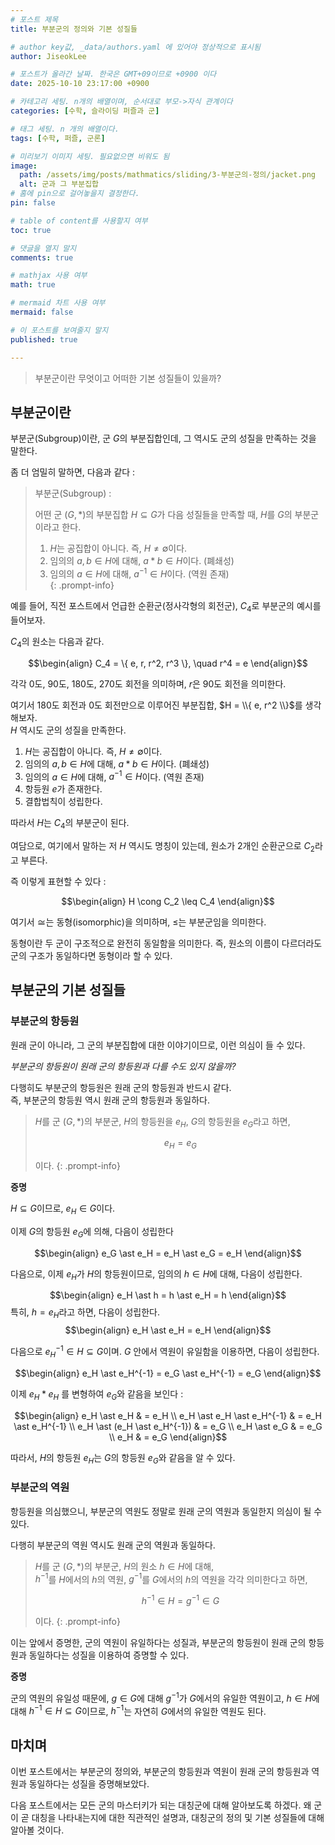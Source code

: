 ```yaml
---
# 포스트 제목
title: 부분군의 정의와 기본 성질들

# author key값, _data/authors.yaml 에 있어야 정상적으로 표시됨
author: JiseokLee

# 포스트가 올라간 날짜. 한국은 GMT+09이므로 +0900 이다
date: 2025-10-10 23:17:00 +0900 

# 카테고리 세팅. n개의 배열이며, 순서대로 부모->자식 관계이다
categories: [수학, 슬라이딩 퍼즐과 군]

# 태그 세팅. n 개의 배열이다.
tags: [수학, 퍼즐, 군론]

# 미리보기 이미지 세팅. 필요없으면 비워도 됨
image:
  path: /assets/img/posts/mathmatics/sliding/3-부분군의-정의/jacket.png
  alt: 군과 그 부분집합
# 홈에 pin으로 걸어놓을지 결정한다.
pin: false

# table of content를 사용할지 여부
toc: true

# 댓글을 열지 말지
comments: true

# mathjax 사용 여부
math: true

# mermaid 차트 사용 여부
mermaid: false

# 이 포스트를 보여줄지 말지
published: true

---
```


> 부분군이란 무엇이고 어떠한 기본 성질들이 있을까?

## 부분군이란

부분군(Subgroup)이란, 군 $G$의 부분집합인데, 그 역시도 군의 성질을 만족하는 것을 말한다. 

좀 더 엄밀히 말하면, 다음과 같다 : 

> 부분군(Subgroup) : 
>
> 어떤 군 $(G, \ast)$의 부분집합 $H \subseteq G$가 다음 성질들을 만족할 때, $H$를 $G$의 부분군이라고 한다.
> 1. $H$는 공집합이 아니다. 즉, $H \neq \emptyset$이다.
> 2. 임의의 $a, b \in H$에 대해, $a \ast b \in H$이다. (폐쇄성)
> 3. 임의의 $a \in H$에 대해, $a^{-1} \in H$이다. (역원 존재)   
{: .prompt-info}

예를 들어, 직전 포스트에서 언급한 순환군(정사각형의 회전군), $C_4$로 부분군의 예시를 들어보자. 

$C_4$의 원소는 다음과 같다.

$$\begin{align}
C_4 = \{ e, r, r^2, r^3 \}, \quad  r^4 = e 
\end{align}$$

각각 0도, 90도, 180도, 270도 회전을 의미하며, $r$은 90도 회전을 의미한다.

여기서 180도 회전과 0도 회전만으로 이루어진 부분집합, $H = \\{ e, r^2 \\}$를 생각해보자.  
$H$ 역시도 군의 성질을 만족한다. 

1. $H$는 공집합이 아니다. 즉, $H \neq \emptyset$이다.
2. 임의의 $a, b \in H$에 대해, $a \ast b \in H$이다. (폐쇄성)
3. 임의의 $a \in H$에 대해, $a^{-1} \in H$이다. (역원 존재)
4. 항등원 $e$가 존재한다.
5. 결합법칙이 성립한다.

따라서 $H$는 $C_4$의 부분군이 된다. 

여담으로, 여기에서 말하는 저 $H$ 역시도 명칭이 있는데, 원소가 2개인 순환군으로 $C_2$라고 부른다.

즉 이렇게 표현할 수 있다 : 

$$\begin{align}
H \cong C_2 \leq C_4 
\end{align}$$

여기서 $\cong$는 동형(isomorphic)을 의미하며, $\leq$는 부분군임을 의미한다.

동형이란 두 군이 구조적으로 완전히 동일함을 의미한다. 즉, 원소의 이름이 다르더라도 군의 구조가 동일하다면 동형이라 할 수 있다.

## 부분군의 기본 성질들

### 부분군의 항등원

원래 군이 아니라, 그 군의 부분집합에 대한 이야기이므로, 이런 의심이 들 수 있다. 

_부분군의 항등원이 원래 군의 항등원과 다를 수도 있지 않을까?_

다행히도 부분군의 항등원은 원래 군의 항등원과 반드시 같다.  
즉, 부분군의 항등원 역시 원래 군의 항등원과 동일하다.

> $H$를 군 $(G, \ast)$의 부분군, $H$의 항등원을 $e_H$, $G$의 항등원을 $e_G$라고 하면,  
> 
> $$e_H = e_G$$
> 
> 이다.
{: .prompt-info}

**증명** 

$H \subseteq G$이므로, $e_H \in G$이다. 

이제 $G$의 항등원 $e_G$에 의해, 다음이 성립한다

$$\begin{align}
e_G \ast e_H = e_H \ast e_G = e_H
\end{align}$$

다음으로, 이제 $e_H$가 $H$의 항등원이므로, 임의의 $h \in H$에 대해, 다음이 성립한다.

$$\begin{align}
e_H \ast h = h \ast e_H = h
\end{align}$$
특히, $h = e_H$라고 하면, 다음이 성립한다.
$$\begin{align}
e_H \ast e_H = e_H
\end{align}$$

다음으로 $e_H^{-1} \in H \subseteq G$이며. $G$ 안에서 역원이 유일함을 이용하면, 다음이 성립한다. 

$$\begin{align}
e_H \ast e_H^{-1} = e_G \ast e_H^{-1} = e_G
\end{align}$$

이제 $e_H \ast e_H$ 를 변형하여 $e_G$와 같음을 보인다 : 

$$\begin{align}
e_H \ast e_H & = e_H \\
e_H \ast e_H \ast e_H^{-1} & = e_H \ast e_H^{-1} \\
e_H \ast (e_H \ast e_H^{-1}) & = e_G \\
e_H \ast e_G & = e_G \\
e_H & = e_G
\end{align}$$

따라서, $H$의 항등원 $e_H$는 $G$의 항등원 $e_G$와 같음을 알 수 있다.

### 부분군의 역원

항등원을 의심했으니, 부분군의 역원도 정말로 원래 군의 역원과 동일한지 의심이 될 수 있다.  

다행히 부분군의 역원 역시도 원래 군의 역원과 동일하다.

> $H$를 군 $(G, \ast)$의 부분군, $H$의 원소 $h \in H$에 대해,  
> $h^{-1}$를 $H$에서의 $h$의 역원, $g^{-1}$를 $G$에서의 $h$의 역원을 각각 의미한다고 하면,  
>
> $$h^{-1} \in H = g^{-1} \in G$$
> 
> 이다.
{: .prompt-info}

이는 앞에서 증명한, 군의 역원이 유일하다는 성질과, 부분군의 항등원이 원래 군의 항등원과 동일하다는 성질을 이용하여 증명할 수 있다.

**증명**

군의 역원의 유일성 때문에, $g \in G$에 대해 $g^{-1}$가 $G$에서의 유일한 역원이고, $h \in H$에 대해 $h^{-1} \in H \subseteq G$이므로, $h^{-1}$는 자연히 $G$에서의 유일한 역원도 된다.

## 마치며

이번 포스트에서는 부분군의 정의와, 부분군의 항등원과 역원이 원래 군의 항등원과 역원과 동일하다는 성질을 증명해보았다.

다음 포스트에서는 모든 군의 마스터키가 되는 대칭군에 대해 알아보도록 하겠다. 왜 군이 곧 대칭을 나타내는지에 대한 직관적인 설명과, 대칭군의 정의 및 기본 성질들에 대해 알아볼 것이다.